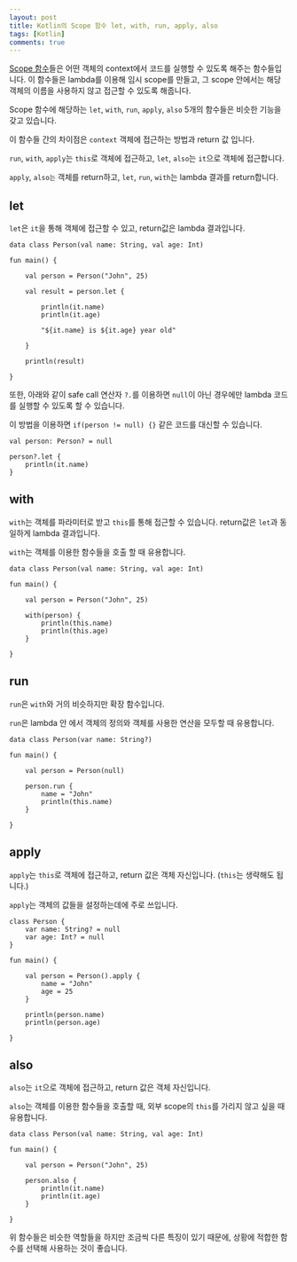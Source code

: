 ```yaml
---
layout: post
title: Kotlin의 Scope 함수 let, with, run, apply, also
tags: [Kotlin]
comments: true
---
```


[Scope 함수](https://kotlinlang.org/docs/scope-functions.html)들은 어떤 객체의 context에서 코드를 실행할 수 있도록 해주는 함수들입니다. 이 함수들은 lambda를 이용해 임시 scope를 만들고, 그 scope 안에서는 해당 객체의 이름을 사용하지 않고 접근할 수 있도록 해줍니다.

Scope 함수에 해당하는 `let`, `with`, `run`, `apply`, `also` 5개의 함수들은 비슷한 기능을 갖고 있습니다.

이 함수들 간의 차이점은 `context` 객체에 접근하는 방법과 return 값 입니다.

`run`, `with`, `apply`는 `this`로 객체에 접근하고, `let`, `also`는 `it`으로 객체에 접근합니다.

`apply`, `also는` 객체를 return하고, `let`, `run`, `with`는 lambda 결과를 return합니다.

## let

`let`은 `it`을 통해 객체에 접근할 수 있고, return값은 lambda 결과입니다.

~~~
data class Person(val name: String, val age: Int)

fun main() {

    val person = Person("John", 25)

    val result = person.let {

        println(it.name)
        println(it.age)
        
        "${it.name} is ${it.age} year old"
        
    }

    println(result)

}
~~~

또한, 아래와 같이 safe call 연산자 `?.`를 이용하면 `null`이 아닌 경우에만 lambda 코드를 실행할 수 있도록 할 수 있습니다.

이 방법을 이용하면 `if(person != null) {}` 같은 코드를 대신할 수 있습니다.

~~~
val person: Person? = null

person?.let {
    println(it.name)
}
~~~

## with

`with`는 객체를 파라미터로 받고 `this`를 통해 접근할 수 있습니다. return값은 `let`과 동일하게 lambda 결과입니다.

`with`는 객체를 이용한 함수들을 호출 할 때 유용합니다.

~~~
data class Person(val name: String, val age: Int)

fun main() {

    val person = Person("John", 25)

    with(person) {
        println(this.name)
        println(this.age)
    }

}
~~~

## run

`run`은 `with`와 거의 비슷하지만 확장 함수입니다.

`run`은 lambda 안 에서 객체의 정의와 객체를 사용한 연산을 모두할 때 유용합니다.

~~~
data class Person(var name: String?)

fun main() {

    val person = Person(null)

    person.run {
        name = "John"
        println(this.name)
    }

}
~~~

## apply

`apply`는 `this`로 객체에 접근하고, return 값은 객체 자신입니다. (`this`는 생략해도 됩니다.)

`apply`는 객체의 값들을 설정하는데에 주로 쓰입니다.

~~~
class Person {
    var name: String? = null
    var age: Int? = null
}

fun main() {

    val person = Person().apply {
        name = "John"
        age = 25
    }

    println(person.name)
    println(person.age)

}
~~~

## also

`also`는 `it`으로 객체에 접근하고, return 값은 객체 자신입니다.

`also`는 객체를 이용한 함수들을 호출할 때, 외부 scope의 `this`를 가리지 않고 싶을 때 유용합니다.

~~~
data class Person(val name: String, val age: Int)

fun main() {

    val person = Person("John", 25)

    person.also {
        println(it.name)
        println(it.age)
    }

}
~~~

위 함수들은 비슷한 역할들을 하지만 조금씩 다른 특징이 있기 때문에, 상황에 적합한 함수를 선택해 사용하는 것이 좋습니다.
